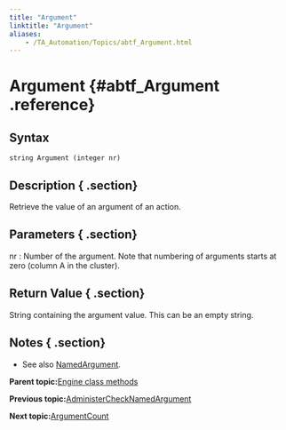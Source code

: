 ```yaml
--- 
title: "Argument"
linktitle: "Argument"
aliases: 
    - /TA_Automation/Topics/abtf_Argument.html
---
```

# Argument {#abtf_Argument .reference}

## Syntax

`string Argument (integer nr)`

## Description { .section}

Retrieve the value of an argument of an action.

## Parameters { .section}

nr
:   Number of the argument. Note that numbering of arguments starts at zero \(column A in the cluster\).

## Return Value { .section}

String containing the argument value. This can be an empty string.

## Notes { .section}

-   See also [NamedArgument](abtf_NamedArgument.html).

**Parent topic:**[Engine class methods](../../TA_Automation/Topics/abtf_Engine_classes.html)

**Previous topic:**[AdministerCheckNamedArgument](../../TA_Automation/Topics/abtf_AdministerCheckNamedArgument.html)

**Next topic:**[ArgumentCount](../../TA_Automation/Topics/abtf_ArgumentCount.html)

